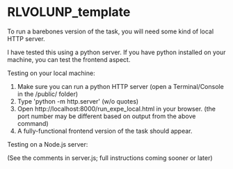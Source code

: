 # RLVOLUNP_template

To run a barebones version of the task, you will need some kind of local HTTP server.

I have tested this using a python server. If you have python installed on your machine,
you can test the frontend aspect.

Testing on your local machine:

1. Make sure you can run a python HTTP server (open a Terminal/Console in the /public/ folder)
2. Type 'python -m http.server' (w/o quotes)
3. Open http://localhost:8000/run_expe_local.html in your browser. (the port number may be different based on output from the above command)
4. A fully-functional frontend version of the task should appear.

Testing on a Node.js server:



(See the comments in server.js; full instructions coming sooner or later)

